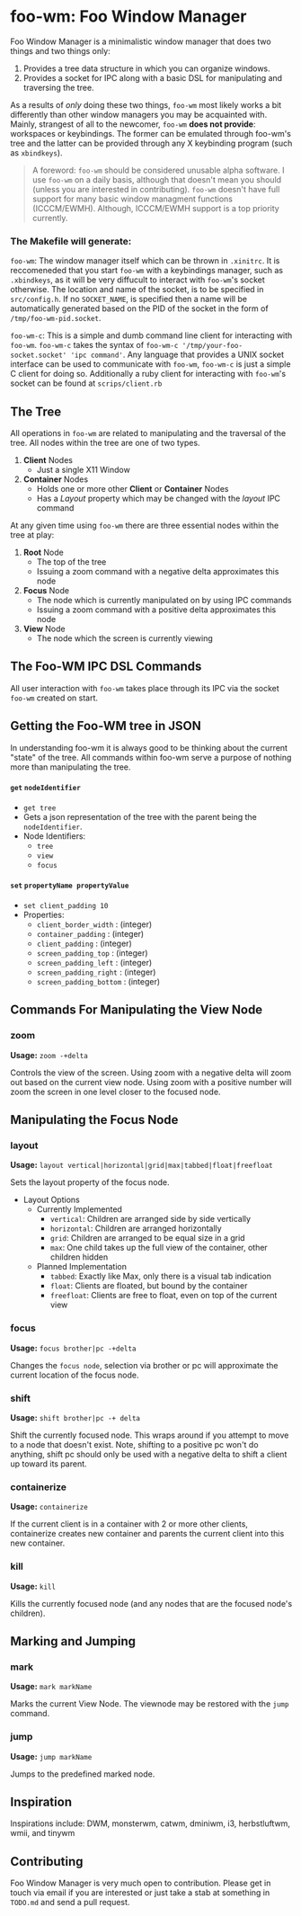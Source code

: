 foo-wm: Foo Window Manager
============================
Foo Window Manager is a minimalistic window manager that does two things and two things only:

1. Provides a tree data structure in which you can organize windows.
2. Provides a socket for IPC along with a basic DSL for manipulating and traversing the tree.

As a results of *only* doing these two things, `foo-wm` most likely works a bit differently than other window managers you may be acquainted with. Mainly, strangest of all to the newcomer, `foo-wm` **does not provide**: workspaces or keybindings. The former can be emulated through foo-wm's tree and the latter can be provided through any X keybinding program (such as `xbindkeys`).

> A foreword: `foo-wm` should be considered unusable alpha software. I use `foo-wm` on a daily basis, although that doesn't mean you should (unless you are interested in contributing). `foo-wm` doesn't have full support for many basic window managment functions (ICCCM/EWMH). Although, ICCCM/EWMH support is a top priority currently.

### The Makefile will generate:
`foo-wm`: The window manager itself which can be thrown in `.xinitrc`. It is reccomeneded that you start `foo-wm` with a keybindings manager, such as `.xbindkeys`, as it will be very diffucult to interact with `foo-wm`'s socket otherwise. The location and name of the socket, is to be specified in `src/config.h`. If no `SOCKET_NAME`, is specified then a name will be automatically generated based on the PID of the socket in the form of `/tmp/foo-wm-pid.socket`.

`foo-wm-c`: This is a simple and dumb command line client for interacting with `foo-wm`. `foo-wm-c` takes the syntax of `foo-wm-c '/tmp/your-foo-socket.socket' 'ipc command'`. Any language that provides a UNIX socket interface can be used to communicate with `foo-wm`, `foo-wm-c` is just a simple C client for doing so. Additionally a ruby client for interacting with `foo-wm`'s socket can be found at `scrips/client.rb`

The Tree
--------
All operations in `foo-wm` are related to manipulating and the traversal of the tree.  All nodes within the tree are one of two types.

1. **Client** Nodes
	- Just a single  X11 Window
2. **Container** Nodes
    - Holds one or more other **Client** or **Container** Nodes
    - Has a *Layout* property which may be changed with the *layout* IPC command

At any given time using `foo-wm` there are three essential nodes within the tree at play:

1. **Root** Node
    - The top of the tree
    - Issuing a zoom command with a negative delta approximates this node
2. **Focus** Node
    - The node which is currently manipulated on by using IPC commands
    - Issuing a zoom command with a positive delta approximates  this node
3. **View** Node
    - The node which the screen is currently viewing


The Foo-WM IPC DSL Commands
---------------------------
All user interaction with `foo-wm` takes place through its IPC via the socket `foo-wm` created on start.

## Getting the Foo-WM tree in JSON
In understanding foo-wm it is always good to be thinking about the current "state" of the tree. All commands within foo-wm serve a purpose of nothing more than manipulating the tree.

#### `get` `nodeIdentifier`
- `get tree`
- Gets a json representation of the tree with the parent being the `nodeIdentifier`.
- Node Identifiers:
    * `tree`
    * `view`
    * `focus`

#### `set` `propertyName propertyValue`
- `set client_padding 10`
- Properties:
    * `client_border_width` : (integer)
    * `container_padding` : (integer)
    * `client_padding` : (integer)
    * `screen_padding_top` : (integer)
    * `screen_padding_left` : (integer)
    * `screen_padding_right` : (integer)
    * `screen_padding_bottom` : (integer)

## Commands For Manipulating the **View Node**
### zoom 
**Usage:**
`zoom -+delta`

Controls the view of the screen. Using zoom with a negative delta will zoom out based on the current view node. Using zoom with a positive number will zoom the screen in one level closer to the focused node.


## Manipulating the **Focus Node**
### layout 
**Usage:**
`layout vertical|horizontal|grid|max|tabbed|float|freefloat`

Sets the layout property of the focus node.

* Layout Options
    - Currently Implemented
        * `vertical`: Children are arranged side by side vertically
        * `horizontal`: Children are arranged horizontally
        * `grid`: Children are arranged to be equal size in a grid	
        * `max`: One child takes up the full view of the container, other children hidden
    * Planned Implementation
        * `tabbed`: Exactly like Max, only there is a visual tab indication
        * `float`: Clients are floated, but bound by the container
        * `freefloat`: Clients are free to float, even on top of the current view


### focus 
**Usage:**
`focus brother|pc -+delta`

Changes the `focus node`, selection via brother or pc will approximate the current location of the focus node.

### shift 
**Usage:**
`shift brother|pc -+ delta`

Shift the currently focused node. This wraps around if you attempt to move to a node that doesn't exist. Note, shifting to a positive pc won't do anything, shift pc should only be used with a negative delta to shift a client up toward its parent.

### containerize
**Usage:**
`containerize`

If the current client is in a container with 2 or more other clients, containerize creates  new container and parents the current client into this new container.

### kill
**Usage:**
`kill`

Kills the currently focused node (and any nodes that are the focused node's children).


## Marking and Jumping 
### mark
**Usage:**
`mark markName`

Marks the current View Node. The viewnode may be restored with the `jump` command.

### jump
**Usage:**
`jump markName`

Jumps to the predefined marked node.

Inspiration
-----------
Inspirations include: 
DWM, monsterwm, catwm, dminiwm, i3, herbstluftwm, wmii, and tinywm

Contributing
------------
Foo Window Manager is very much open to contribution. Please get in touch via email if you are interested or just take a stab at something in `TODO.md` and send a pull request.

